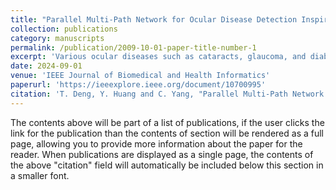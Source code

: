 ```yaml
---
title: "Parallel Multi-Path Network for Ocular Disease Detection Inspired by Visual Cognition Mechanism"
collection: publications
category: manuscripts
permalink: /publication/2009-10-01-paper-title-number-1
excerpt: 'Various ocular diseases such as cataracts, glaucoma, and diabetic retinopathy have become several major factors causing non-congenital visual impairment, which seriously threatens vision health. The shortage of ophthalmic medical resources has brought huge obstacles to large-scale ocular disease screening. Therefore, it is necessary to use computer-aided diagnosis (CAD) technology to achieve large-scale screening and diagnosis of ocular diseases. In this work, inspired by the human visual cognition mechanism, we propose a parallel multi-path network for multiple ocular diseases detection, called PMP-OD, which integrates the detection of multiple common ocular diseases, including cataracts, glaucoma, diabetic retinopathy, and pathological myopia. The bottom-up features of the fundus image are extracted by a common convolutional module, the Low-level Feature Extraction module, which simulates the non-selective pathway. Simultaneously, the top-down vessel and other lesion features are extracted by the High-level Feature Extraction module that simulates the selective pathway. The retinal vessel and lesion features can be regarded as task-driven high-level semantic information in the physician's disease diagnosis process. Then, the features are fused by a feature fusion module based on the attention mechanism. Finally, the disease classifier gives prediction results according to the integrated multi-features. The experimental results indicate that our PMP-OD model outperforms other state-of-the-art (SOTA) models on an ocular disease dataset reconstructed from ODIR-5K, APTOS-2019, ORIGA-light, and Kaggle.'
date: 2024-09-01
venue: 'IEEE Journal of Biomedical and Health Informatics'
paperurl: 'https://ieeexplore.ieee.org/document/10700995'
citation: 'T. Deng, Y. Huang and C. Yang, "Parallel Multi-Path Network for Ocular Disease Detection Inspired by Visual Cognition Mechanism," in IEEE Journal of Biomedical and Health Informatics, vol. 29, no. 1, pp. 345-357, Jan. 2025.'
---
```

The contents above will be part of a list of publications, if the user clicks the link for the publication than the contents of section will be rendered as a full page, allowing you to provide more information about the paper for the reader. When publications are displayed as a single page, the contents of the above "citation" field will automatically be included below this section in a smaller font.
